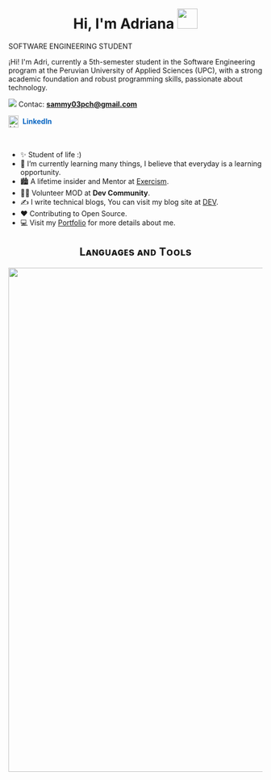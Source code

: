 <h1 align="center">Hi, I'm Adriana <img height="40" src="https://emoji.gg/assets/emoji/7333-parrotdance.gif"></h1>

<p align="left">
SOFTWARE ENGINEERING STUDENT
  
¡Hi! I'm Adri, currently a 5th-semester student in the Software Engineering program at the Peruvian University of Applied Sciences (UPC), with a strong academic foundation and robust programming skills, passionate about technology.

<img src="https://skillicons.dev/icons?i=gmail" /> Contac: **sammy03pch@gmail.com**
  </p>
 <p style="display: flex; align-items: center; gap: 8px;">
  <img src="https://skillicons.dev/icons?i=linkedin" alt="LinkedIn" style="width: 20px; height: 24px;" />
  <a href="https://www.linkedin.com/in/adriana-palomares-chávez-52723620b" target="_blank" style="text-decoration: none; color: #0A66C2; font-weight: bold;">
    LinkedIn
  </a>
</p>
<br>

- ✨ Student of life :)
- 🌱 I’m currently learning many things, I believe that everyday is a learning opportunity.
- 🏙 A lifetime insider and Mentor at [Exercism](https://exercism.org/profiles/Kiran1689).
- 💁‍♂️ Volunteer MOD at **Dev Community**.
- ✍ I write technical blogs, You can visit my blog site at [DEV](https://dev.to/dev_kiran).
- ❤ Contributing to Open Source.
- 💻 Visit my [Portfolio](https://kiran1689.github.io) for more details about me.

<h2 align="center">Lᴀɴɢᴜᴀɢᴇs ᴀɴᴅ Tᴏᴏʟs</h2> 
<p align="center">
<img width="1000px" src="https://skillicons.dev/icons?i=py,js,ts,mysql,postgres,cpp,cs,html,css,dotnet,vue,vite,angular,nodejs,visualstudio,vscode,idea,webstorm,rider&perline=10" />
</p>
<br />
